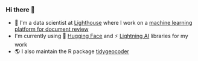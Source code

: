 ### Hi there 👋

- 🔭 I'm a data scientist at [Lighthouse](https://www.lighthouseglobal.com/) where I work on a [machine learning platform for document review](https://www.businesswire.com/news/home/20210201005774/en/Lighthouse-Launches-New-AI-Enhanced-Ediscovery-and-Document-Review-Technology)
- I'm currently using 🤗 [Hugging Face](https://github.com/huggingface) and ⚡ [Lightning AI](https://github.com/Lightning-AI) libraries for my work
- 🌎 I also maintain the R package [tidygeocoder](https://jessecambon.github.io/tidygeocoder/) 
